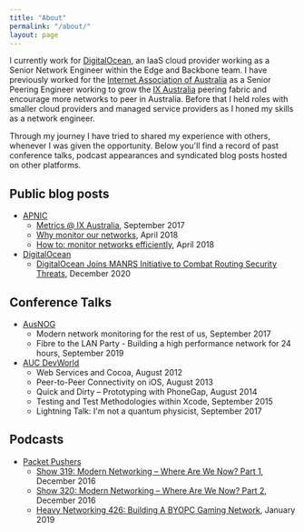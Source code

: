 ```yaml
---
title: "About"
permalink: "/about/"
layout: page
---
```

I currently work for [DigitalOcean](https://www.digitalocean.com/), an IaaS cloud provider working as a Senior Network Engineer within the Edge and Backbone team. I have previously worked for the [Internet Association of Australia](https://internet.asn.au) as a Senior Peering Engineer working to grow the [IX Australia](https://ix.asn.au) peering fabric and encourage more networks to peer in Australia. Before that I held roles with smaller cloud providers and managed service providers as I honed my skills as a network engineer.

Through my journey I have tried to shared my experience with others,  whenever I was given the opportunity. Below you'll find a record of past conference talks, podcast appearances and syndicated blog posts hosted on other platforms.


## Public blog posts
- [APNIC](https://blog.apnic.net/)
  - [Metrics @ IX Australia](https://blog.apnic.net/2017/09/28/metrics-ix-australia/), September 2017
  - [Why monitor our networks](https://blog.apnic.net/2018/04/18/why-monitor-our-networks/), April 2018
  - [How to: monitor networks efficiently](https://blog.apnic.net/2018/04/19/how-to-monitor-networks-efficiently/), April 2018
- [DigitalOcean](https://www.digitalocean.com/)
  - [DigitalOcean Joins MANRS Initiative to Combat Routing Security Threats](https://www.digitalocean.com/blog/digitalocean-joins-manrs), December 2020


## Conference Talks
- [AusNOG](https://www.ausnog.net/)
  - Modern network monitoring for the rest of us, September 2017
  - Fibre to the LAN Party - Building a high performance network for 24 hours, September 2019
- [AUC DevWorld](https://auc.edu.au/devworld/about/)
  - Web Services and Cocoa, August 2012
  - Peer-to-Peer Connectivity on iOS, August 2013
  - Quick and Dirty – Prototyping with PhoneGap, August 2014
  - Testing and Test Methodologies within Xcode, September 2015
  - Lightning Talk: I'm not a quantum physicist, September 2017 

## Podcasts
- [Packet Pushers](https://packetpushers.net/)
  - [Show 319: Modern Networking – Where Are We Now? Part 1](https://packetpushers.net/podcast/show-319-modern-networking-now-part-1/), December 2016
  - [Show 320: Modern Networking – Where Are We Now? Part 2](https://packetpushers.net/podcast/show-320-modern-networking-now-part-2/), December 2016
  - [Heavy Networking 426: Building A BYOPC Gaming Network](https://packetpushers.net/podcast/heavy-networking-426-building-a-byopc-gaming-network/), January 2019
